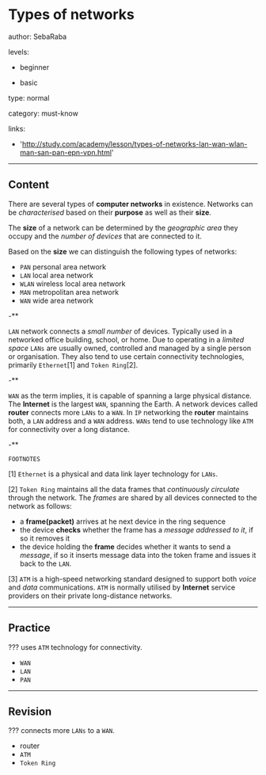 # Types of networks
author: SebaRaba

levels:

  - beginner

  - basic

type: normal

category: must-know

links:

  - 'http://study.com/academy/lesson/types-of-networks-lan-wan-wlan-man-san-pan-epn-vpn.html'

---
## Content

There are several types of **computer networks** in existence. Networks can be *characterised* based on their **purpose** as well as their **size**.

The **size** of a network can be determined by the *geographic area* they occupy and the *number of devices* that are connected to it.

Based on the **size** we can distinguish the following types of networks:
- `PAN` personal area network
- `LAN` local area network
- `WLAN` wireless local area network
- `MAN` metropolitan area network
- `WAN` wide area network

-**

`LAN` network connects a *small number* of devices. Typically used in a networked office building, school,  or home. Due to operating in a *limited space* `LANs` are usually owned, controlled and managed by a single person or organisation. They also tend to use certain connectivity technologies, primarily `Ethernet`[1] and `Token Ring`[2].

-**

`WAN` as the term implies, it is capable of spanning a large physical distance. The **Internet** is the largest `WAN`, spanning the Earth. A network devices called **router** connects more `LANs` to a `WAN`. In `IP` networking the **router** maintains both, a `LAN` address and a `WAN` address. `WANs` tend to use technology like `ATM` for connectivity over a long distance.

-**

`FOOTNOTES`

[1] `Ethernet` is a physical and data link layer technology for `LANs`.

[2] `Token Ring` maintains all the data frames that *continuously circulate* through the network.
The *frames* are shared by all devices connected to the network as follows:
- a **frame(packet)** arrives at he next device in the ring sequence
- the device **checks** whether the frame has a *message addressed to it*, if so it removes it
- the device holding the **frame** decides whether it wants to send a *message*, if so it inserts message data into the token frame and issues it back to the `LAN`.

[3] `ATM` is a high-speed networking standard designed to support both *voice* and *data* communications. `ATM` is normally utilised by **Internet** service providers on their private long-distance networks.

---
## Practice

??? uses `ATM` technology for connectivity.

* `WAN`
* `LAN`
* `PAN`

---
## Revision

??? connects more `LANs` to a `WAN`.

* router
* `ATM`
* `Token Ring`
